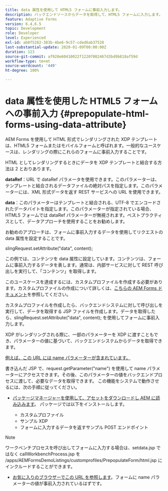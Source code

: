 ```yaml
---
title: data 属性を使用して HTML5 フォームに事前入力します。
description: バックエンドソースからデータを取得して、HTML5 フォームに入力します。
feature: Adaptive Forms
version: 6.4,6.5
topic: Development
role: Developer
level: Experienced
exl-id: ab0f5282-383b-4be6-9c57-cded6ab37528
last-substantial-update: 2020-01-09T00:00:00Z
duration: 123
source-git-commit: af928e60410022f12207082467d3bd9b818af59d
workflow-type: tm+mt
source-wordcount: '449'
ht-degree: 100%

---
```


# data 属性を使用した HTML5 フォームへの事前入力 {#prepopulate-html-forms-using-data-attribute}


AEM Forms を使用して HTML 形式でレンダリングされた XDP テンプレートは、HTML5 フォームまたはモバイルフォームと呼ばれます。一般的なユースケースは、レンダリングの際にこれらのフォームに事前入力することです。

HTML としてレンダリングするときにデータを XDP テンプレートと結合する方法は 2 とおりあります。

**dataRef**：URL で dataRef パラメータを使用できます。このパラメーターは、テンプレートと結合されるデータファイルの絶対パスを指定します。このパラメーターには、XML 形式データを返す REST サービスへの URL を使用できます。

**data**：このパラメーターはテンプレートと結合される、UTF-8 でエンコードされたデータバイトを指定します。このパラメーターが指定されている場合、HTML5 フォームでは dataRef パラメーターが無視されます。ベストプラクティスとして、データアプローチを使用することをお勧めします。

お勧めのアプローチは、フォームに事前入力するデータを使用してリクエストの data 属性を設定することです。

slingRequest.setAttribute(&quot;data&quot;, content);

この例では、コンテンツを data 属性に設定しています。コンテンツは、フォームに事前入力するデータを表します。通常は、内部サービスに対して REST 呼び出しを実行して、「コンテンツ」を取得します。

このユースケースを達成するには、カスタムプロファイルを作成する必要があります。カスタムプロファイルの作成について詳しくは、[こちらの AEM Forms ドキュメント](https://helpx.adobe.com/jp/aem-forms/6/html5-forms/custom-profile.html)を参照してください。

カスタムプロファイルを作成したら、バックエンドシステムに対して呼び出しを実行して、データを取得する JSP ファイルを作成します。データを取得したら、slingRequest.setAttribute(&quot;data&quot;, content); を使用してフォームに事前入力します。

XDP がレンダリングされる際に、一部のパラメーターを XDP に渡すこともでき、パラメーターの値に基づいて、バックエンドシステムからデータを取得できます。

[例えば、この URL には name パラメーターが含まれています。](http://localhost:4502/content/dam/formsanddocuments/PrepopulateMobileForm.xdp/jcr:content?name=john)

書き込んだ JSP で、request.getParameter(&quot;name&quot;) を使用して name パラメーターにアクセスできます。その後、このパラメーターの値をバックエンドプロセスに渡して、必要なデータを取得できます。
この機能をシステムで動作させるには、次の手順に従ってください。

* [パッケージマネージャーを使用して、アセットをダウンロードし AEM に読み込みます](assets/prepopulatemobileform.zip)。
パッケージでは以下をインストールします。

   * カスタムプロファイル
   * サンプル XDP
   * フォームに入力するデータを返すサンプル POST エンドポイント

>[!NOTE]
>
>ワークベンチプロセスを呼び出してフォームに入力する場合は、setdata.jsp ではなく callWorkbenchProcess.jsp を /apps/AEMFormsDemoListings/customprofiles/PrepopulateForm/html.jsp にインクルードすることができます。

* [お気に入りのブラウザーでこの URL を参照します](http://localhost:4502/content/dam/formsanddocuments/PrepopulateMobileForm.xdp/jcr:content?name=Adobe%20Systems)。フォームに name パラメーターの値が事前入力されているはずです。
